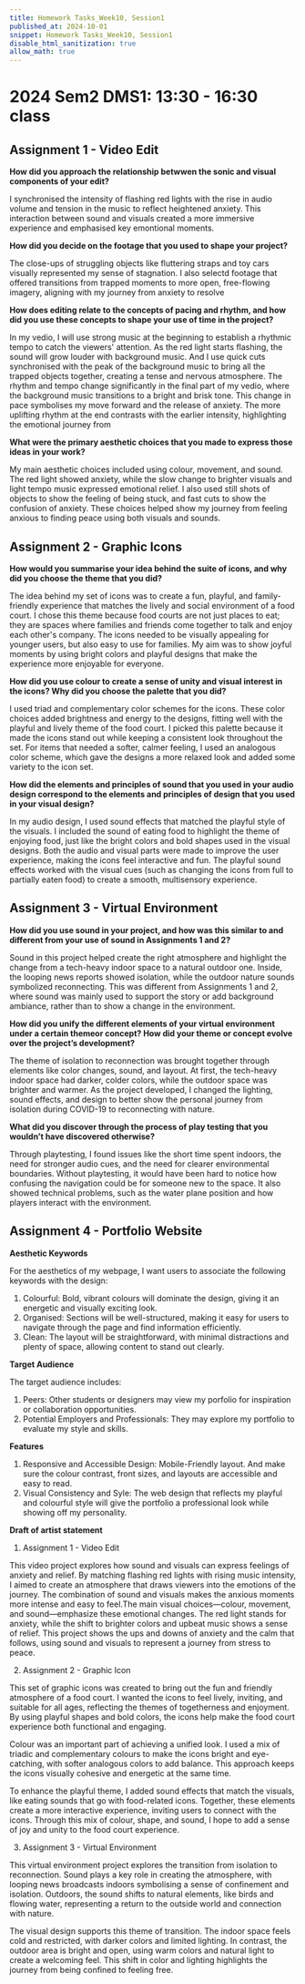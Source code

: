 ```yaml
---
title: Homework Tasks_Week10, Session1
published_at: 2024-10-01
snippet: Homework Tasks_Week10, Session1
disable_html_sanitization: true
allow_math: true
---
```

#  2024 Sem2 DMS1: 13:30 - 16:30 class

## Assignment 1 - Video Edit ##

**How did you approach the relationship betwwen the sonic and visual components of your edit?**

<p>I synchronised the intensity of flashing red lights with the rise in audio volume and tension in the music to reflect heightened anxiety. This interaction between sound and visuals created a more immersive experience and emphasised key emontional moments.</p>

**How did you decide on the footage that you used to shape your project?**

<p>The close-ups of struggling objects like fluttering straps and toy cars visually represented my sense of stagnation. I also selectd footage that offered transitions from trapped moments to more open, free-flowing imagery, aligning with my journey from anxiety to resolve</p>

**How does editing relate to the concepts of pacing and rhythm, and how did you use these concepts to shape your use of time in the project?**

<p>In my vedio, I will use strong music at the beginning to establish a rhythmic tempo to catch the viewers' attention. As the red light starts flashing, the sound will grow louder with background music. And I use quick cuts synchronised with the peak of the background music to bring all the trapped objects together, creating a tense and nervous atmosphere. The rhythm and tempo change significantly in the final part of my vedio, where the background music transitions to a bright and brisk tone. This change in pace symbolises my move forward and the release of anxiety. The more uplifting rhythm at the end contrasts with the earlier intensity, highlighting the emotional journey from </p>


**What were the primary aesthetic choices that you made to express those ideas in your work?**

<p>My main aesthetic choices included using colour, movement, and sound. The red light showed anxiety, while the slow change to brighter visuals and light tempo music expressed emotional relief. I also used still shots of objects to show the feeling of being stuck, and fast cuts to show the confusion of anxiety. These choices helped show my journey from feeling anxious to finding peace using both visuals and sounds.</p>

## Assignment 2 - Graphic Icons ##

**How would you summarise your idea behind the suite of icons, and why did you choose the theme that you did?**

<p>The idea behind my set of icons was to create a fun, playful, and family-friendly experience that matches the lively and social environment of a food court. I chose this theme because food courts are not just places to eat; they are spaces where families and friends come together to talk and enjoy each other's company. The icons needed to be visually appealing for younger users, but also easy to use for families. My aim was to show joyful moments by using bright colors and playful designs that make the experience more enjoyable for everyone.</p>

**How did you use colour to create a sense of unity and visual interest in the icons? Why did you choose the palette that you did?**

<p> I used triad and complementary color schemes for the icons. These color choices added brightness and energy to the designs, fitting well with the playful and lively theme of the food court. I picked this palette because it made the icons stand out while keeping a consistent look throughout the set. For items that needed a softer, calmer feeling, I used an analogous color scheme, which gave the designs a more relaxed look and added some variety to the icon set.</p>

**How did the elements and principles of sound that you used in your audio design correspond to the elements and principles of design that you used in your visual design?**

<p>In my audio design, I used sound effects that matched the playful style of the visuals. I included the sound of eating food to highlight the theme of enjoying food, just like the bright colors and bold shapes used in the visual designs. Both the audio and visual parts were made to improve the user experience, making the icons feel interactive and fun. The playful sound effects worked with the visual cues (such as changing the icons from full to partially eaten food) to create a smooth, multisensory experience.</p>

## Assignment 3 - Virtual Environment ##

**How did you use sound in your project, and how was this similar to and different from your use of sound in Assignments 1 and 2?**

<p>Sound in this project helped create the right atmosphere and highlight the change from a tech-heavy indoor space to a natural outdoor one. Inside, the looping news reports showed isolation, while the outdoor nature sounds symbolized reconnecting. This was different from Assignments 1 and 2, where sound was mainly used to support the story or add background ambiance, rather than to show a change in the environment.</p>

**How did you unify the different elements of your virtual environment under a certain themeor concept? How did your theme or concept evolve over the project’s development?**

<p>The theme of isolation to reconnection was brought together through elements like color changes, sound, and layout. At first, the tech-heavy indoor space had darker, colder colors, while the outdoor space was brighter and warmer. As the project developed, I changed the lighting, sound effects, and design to better show the personal journey from isolation during COVID-19 to reconnecting with nature.</p>

**What did you discover through the process of play testing that you wouldn’t have discovered otherwise?**

<p>Through playtesting, I found issues like the short time spent indoors, the need for stronger audio cues, and the need for clearer environmental boundaries. Without playtesting, it would have been hard to notice how confusing the navigation could be for someone new to the space. It also showed technical problems, such as the water plane position and how players interact with the environment.</p>

## Assignment 4 - Portfolio Website ##

**Aesthetic Keywords**

For the aesthetics of my webpage, I want users to associate the following keywords with the design: 

   1. Colourful: Bold, vibrant colours will dominate the design, giving it an energetic and visually exciting look.
   2. Organised: Sections will be well-structured, making it easy for users to navigate through the page and find information efficiently. 
   3.  Clean: The layout will be straightforward, with minimal distractions and plenty of space, allowing content to stand out clearly. 

**Target Audience**

The target audience includes: 

1. Peers: Other students or designers may view my porfolio for inspiration or collaboration opportunities. 
2. Potential Employers and Professionals: They may explore my portfolio to evaluate my style and skills. 

**Features**

1. Responsive and Accessible Design: Mobile-Friendly layout. And make sure the colour contrast, front sizes, and layouts are accessible and easy to read.
2. Visual Consistency and Syle: The web design that reflects my playful and colourful style will give the portfolio a professional look while showing off my personality.  

**Draft of artist statement**

1. Assignment 1 - Video Edit

This video project explores how sound and visuals can express feelings of anxiety and relief. By matching flashing red lights with rising music intensity, I aimed to create an atmosphere that draws viewers into the emotions of the journey. The combination of sound and visuals makes the anxious moments more intense and easy to feel.The main visual choices—colour, movement, and sound—emphasize these emotional changes. The red light stands for anxiety, while the shift to brighter colors and upbeat music shows a sense of relief. This project shows the ups and downs of anxiety and the calm that follows, using sound and visuals to represent a journey from stress to peace.

2. Assignment 2 - Graphic Icon

This set of graphic icons was created to bring out the fun and friendly atmosphere of a food court. I wanted the icons to feel lively, inviting, and suitable for all ages, reflecting the themes of togetherness and enjoyment. By using playful shapes and bold colors, the icons help make the food court experience both functional and engaging.

Colour was an important part of achieving a unified look. I used a mix of triadic and complementary colours to make the icons bright and eye-catching, with softer analogous colors to add balance. This approach keeps the icons visually cohesive and energetic at the same time.

To enhance the playful theme, I added sound effects that match the visuals, like eating sounds that go with food-related icons. Together, these elements create a more interactive experience, inviting users to connect with the icons. Through this mix of colour, shape, and sound, I hope to add a sense of joy and unity to the food court experience.

3. Assignment 3 - Virtual Environment 

This virtual environment project explores the transition from isolation to reconnection. Sound plays a key role in creating the atmosphere, with looping news broadcasts indoors symbolising a sense of confinement and isolation. Outdoors, the sound shifts to natural elements, like birds and flowing water, representing a return to the outside world and connection with nature.

The visual design supports this theme of transition. The indoor space feels cold and restricted, with darker colors and limited lighting. In contrast, the outdoor area is bright and open, using warm colors and natural light to create a welcoming feel. This shift in color and lighting highlights the journey from being confined to feeling free.